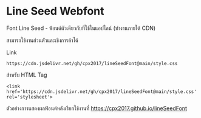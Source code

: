 # Line Seed Webfont
Font Line Seed - ฟ้อนด์ตัวเดียวกับที่ใช้ในแอปไลน์ (ทำงานภายใต้  CDN)

สามารถใช้งานส่วนตัวและเชิงการค้าได้

Link 
```
https://cdn.jsdelivr.net/gh/cpx2017/lineSeedFont@main/style.css
```

สำหรับ HTML Tag 
```
<link href='https://cdn.jsdelivr.net/gh/cpx2017/lineSeedFont@main/style.css' rel='stylesheet'>
```

ตัวอย่างการแสดงผลฟ้อนต์หลังเรียกใช้งานที่ https://cpx2017.github.io/lineSeedFont

